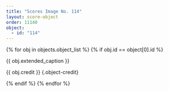 ```yaml
---
title: "Scores Image No. 114"
layout: score-object
order: 11140
object:
  - id: "114"
---
```


{% for obj in objects.object_list %}
{% if obj.id == object[0].id %}

{{ obj.extended_caption }}

{{ obj.credit }} {.object-credit}

{% endif %}
{% endfor %}
